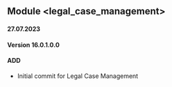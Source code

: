 ## Module <legal_case_management>

#### 27.07.2023
#### Version 16.0.1.0.0
#### ADD

- Initial commit for Legal Case Management